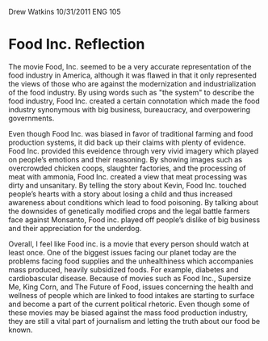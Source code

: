 Drew Watkins
10/31/2011
ENG 105

# Food Inc. Reflection
The movie Food, Inc. seemed to be a very accurate representation of the food industry in America, although it was flawed in that it only represented the views of those who are against the modernization and industrialization of the food industry. By using words such as "the system" to describe the food industry, Food Inc. created a certain connotation which made the food industry synonymous with big business, bureaucracy, and overpowering governments.

Even though Food Inc. was biased in favor of traditional farming and food production systems, it did back up their claims with plenty of evidence. Food Inc. provided this eveidence through very vivid imagery which played on people’s emotions and their reasoning. By showing images such as overcrowded chicken coops, slaughter factories, and the processing of meat with ammonia, Food Inc. created a view that meat processing was dirty and unsanitary. By telling the story about Kevin, Food Inc. touched people’s hearts with a story about losing a child and thus increased awareness about conditions which lead to food poisoning. By talking about the downsides of genetically modified crops and the legal battle farmers face against Monsanto, Food inc. played off people’s dislike of big business and their appreciation for the underdog.

Overall, I feel like Food inc. is a movie that every person should watch at least once. One of the biggest issues facing our planet today are the problems facing food supplies and the unhealthiness which accompanies mass produced, heavily subsidized foods. For example, diabetes and cardiobascular disease. Because of movies such as Food Inc., Supersize Me, King Corn, and The Future of Food, issues concerning the health and wellness of people which are linked to food intakes are starting to surface and become a part of the current political rhetoric. Even though some of these movies may be biased against the mass food production industry, they are still a vital part of journalism and letting the truth about our food be known.
